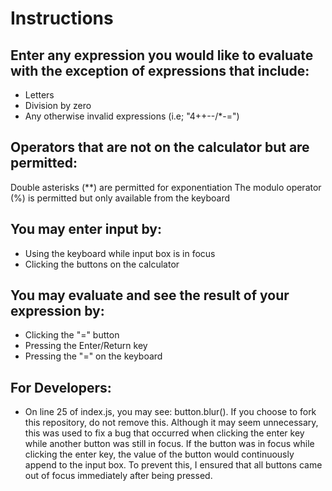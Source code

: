 # Instructions<br>
## Enter any expression you would like to evaluate with the exception of expressions that include:
- Letters
- Division by zero
- Any otherwise invalid expressions (i.e; "4++--/*-=")

## Operators that are not on the calculator but are permitted:
Double asterisks (**) are permitted for exponentiation 
The modulo operator (%) is permitted but only available from the keyboard

## You may enter input by:
- Using the keyboard while input box is in focus
- Clicking the buttons on the calculator

## You may evaluate and see the result of your expression by:
- Clicking the "=" button
- Pressing the Enter/Return key
- Pressing the "=" on the keyboard

## For Developers:
- On line 25 of index.js, you may see: button.blur(). If you choose to fork this repository, do not remove this. Although it may seem unnecessary, this was used to fix a bug that occurred when clicking the enter key while another button was still in focus. If the button was in focus while clicking the enter key, the value of the button would continuously append to the input box. To prevent this, I ensured that all buttons came out of focus immediately after being pressed. 